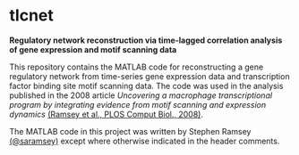 # tlcnet

**Regulatory network reconstruction via time-lagged correlation analysis of gene expression and motif scanning data**

This repository contains the MATLAB code for reconstructing a gene regulatory network from time-series
gene expression data and transcription factor binding site motif scanning data. The code was used in
the analysis published in the 2008 article *Uncovering a macrophage transcriptional program by
integrating evidence from motif scanning and expression dynamics* [(Ramsey et al., PLOS Comput Biol., 2008)](https://doi.org/10.1371/journal.pcbi.1000021).

The MATLAB code in this project was written by Stephen Ramsey [(@saramsey)](https://github.com/saramsey) except where otherwise indicated in the header comments.


